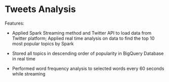 # Tweets Analysis

Features:
+ Applied Spark Streaming method and Twitter API to load data from Twitter platform; Applied real time analysis on data to find the top 10 most popular topics by Spark

+ Stored all topics in descending order of popularity in BigQuery Database in real time

+ Performed word frequency analysis to selected words every 60 seconds while streaming
